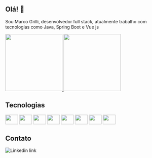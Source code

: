 ## Olá! 👋

Sou Marco Grilli, desenvolvedor full stack, atualmente trabalho com tecnologias como Java, Spring Boot e Vue js

<div>
   <a href="https://github.com/mgrilli">
     <img height="180em" src="https://github-readme-stats.vercel.app/api?username=mgrilli&show_icons=true&theme=dracula&count_private=true" />
     <img height="180em" src="https://github-readme-stats.vercel.app/api/top-langs?username=mgrilli&theme=dracula&count_private=true" />
   </a>
</div>

## Tecnologias

<div>
   <img height="30" width="40" src="https://cdn.jsdelivr.net/gh/devicons/devicon/icons/git/git-original.svg" />
   <img height="30" width="40" src="https://cdn.jsdelivr.net/gh/devicons/devicon/icons/java/java-original.svg" />
   <img height="30" width="40" src="https://cdn.jsdelivr.net/gh/devicons/devicon/icons/spring/spring-original-wordmark.svg" />
   <img height="30" width="40" src="https://cdn.jsdelivr.net/gh/devicons/devicon/icons/html5/html5-original.svg" />  
   <img height="30" width="40" src="https://cdn.jsdelivr.net/gh/devicons/devicon/icons/css3/css3-original.svg" />
   <img height="30" width="40" src="https://cdn.jsdelivr.net/gh/devicons/devicon/icons/javascript/javascript-original.svg" />
   <img height="30" width="40" src="https://cdn.jsdelivr.net/gh/devicons/devicon/icons/typescript/typescript-original.svg" />
   <img height="30" width="40" src="https://cdn.jsdelivr.net/gh/devicons/devicon/icons/vuejs/vuejs-original.svg" />      
</div>

## Contato

<div>
  <a target="blank" href="https://www.linkedin.com/in/m-grilli/">
    <img align="left" alt="Linkedin link" src="https://img.shields.io/badge/LinkedIn-0077B5?style=for-the-badge&logo=linkedin&logoColor=white">
  </a>
</div>

  
<!--
**mgrilli/mgrilli** is a ✨ _special_ ✨ repository because its `README.md` (this file) appears on your GitHub profile.

Here are some ideas to get you started:

- 🔭 I’m currently working on ...
- 🌱 I’m currently learning ...
- 👯 I’m looking to collaborate on ...
- 🤔 I’m looking for help with ...
- 💬 Ask me about ...
- 📫 How to reach me: ...
- 😄 Pronouns: ...
- ⚡ Fun fact: ...
-->
